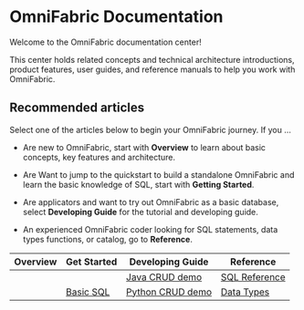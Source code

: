 # **OmniFabric Documentation**

Welcome to the OmniFabric documentation center!

This center holds related concepts and technical architecture introductions, product features, user guides, and reference manuals to help you work with OmniFabric.

## **Recommended articles**

Select one of the articles below to begin your OmniFabric journey. If you ...

- Are new to OmniFabric, start with **Overview** to learn about basic concepts, key features and architecture.

- Are Want to jump to the quickstart to build a standalone OmniFabric and learn the basic knowledge of SQL, start with **Getting Started**.

- Are applicators and want to try out OmniFabric as a basic database, select **Developing Guide** for the tutorial and developing guide.

- An experienced OmniFabric coder looking for SQL statements, data types functions, or catalog, go to **Reference**.

|  Overview   | Get Started  | Developing Guide | Reference   |
|  ----  | ----  |  ----  | ----  |
| <!-- [OmniFabric Introduction](OmniFabric/Overview/OmniFabric-introduction.md) -->  | <!-- [Install OmniFabric](OmniFabric/Get-Started/install-standalone-OmniFabric.md) --> | [Java CRUD demo](OmniFabric/Tutorial/develop-java-crud-demo.md)	|[SQL Reference](OmniFabric/Reference/SQL-Reference/Data-Definition-Language/create-database.md)|
| <!-- [OmniFabric Architecture](OmniFabric/Overview/architecture/OmniFabric-architecture-design.md) -->  | [Basic SQL](OmniFabric/Get-Started/basic-sql.md) |[Python CRUD demo](OmniFabric/Tutorial/develop-python-crud-demo.md)|[Data Types](OmniFabric/Reference/Data-Types/data-types.md)|

<!--
## **Continuous Improvement**

Whether you're seeking fundamental concepts, step-by-step procedures, curated guides, or handy references, we're crafting content to accommodate your needs.

We warmly welcome contributions to OmniFabric documentation from everyone. Our community aims to streamline the contribution process, making it simple. Additionally, we'll provide updates every month.

You'll find an **Edit** button at the top of each page. Click on it to access a landing page with instructions for suggesting published document changes. These resources are yours for you to use. Your participation is not only encouraged but also crucial!

If you encounter any documentation issues, please feel free to create an Issue to inform us or directly submit a Pull Request to help us fix or update the content.

!!! note
    For how to make contributions to documentation, see [Contributing to OmniFabric Documentation](OmniFabric/Contribution-Guide/How-to-Contribute/contribute-documentation.md).

## **Join us!**

The OmniFabric community on [GitHub](https://github.com/OmniFabric/OmniFabric) is dynamic, enthusiastic, and well-informed. Engage in discussions, express your viewpoints, propose features, and delve into the code.

A similarly passionate community awaits you in the [OmniFabric Slack](https://OmniFabricworkspace.slack.com/) and [OmniFabric](https://www.OmniFabric.cn/tutorials) channel.
-->